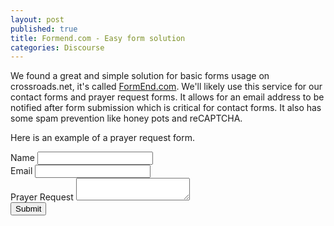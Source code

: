 ```yaml
---
layout: post
published: true
title: Formend.com - Easy form solution
categories: Discourse
---
```


We found a great and simple solution for basic forms usage on crossroads.net, it's called [FormEnd.com](https://formend.com/). We'll likely use this service for our contact forms and prayer request forms. It allows for an email address to be notified after form submission which is critical for contact forms. It also has some spam prevention like honey pots and reCAPTCHA.

Here is an example of a prayer request form.

<div class="container-fluid">
  <div class="row">
    <span class="col-md-4">   
    <form method="post" action="https://formend.com/f/0faf398f2c" enctype="multipart/form-data" role="form">
    <div class="form-group">
	<input type="hidden" name="em-0faf398f2c">
      <label class="control-label">Name</label>
      <input class="textinput form-control" type="text" name="name" placeholder="">
     </div>
     <div class="form-group">
      <label class="control-label">Email</label>
      <input class="textinput form-control" type="text" placeholder="" name="email">
      </div>
      <div class="form-group">
      <label class="control-label">Prayer Request</label>
      <textarea placeholder="" name="prayer-request" class="form-control"></textarea>
      </div>
      <input class="btn btn-primary" type="submit" value="Submit">
      </form>
    </span>
  </div>
</div>
